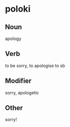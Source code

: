 poloki
===

Noun
---

apology

Verb
---

to be sorry, to apologise to sb

Modifier
---

sorry, apologetic

Other
---

sorry!
